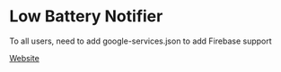 # Low Battery Notifier

To all users, need to add google-services.json to add Firebase support

[Website](https://pratikpc.github.io/Battery-Low-Notifier)
